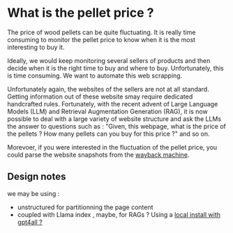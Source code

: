 # What is the pellet price ?

The price of wood pellets can be quite fluctuating. It is really time consuming to monitor the pellet price to know when it is the most interesting to buy it.

Ideally, we would keep monitoring several sellers of products and then decide when it is the right time to buy and where to buy. Unfortunately, this is time consuming. We want to automate this web scrapping. 

Unfortunately again, the websites of the sellers are not at all standard. Getting information out of these website smay require dedicated handcrafted rules. Fortunately, with the recent advent of Large Language Models (LLM) and Retrieval Augmentation Generation (RAG), it is now possible to deal with a large variety of website structure and ask the LLMs the answer to questions such as : "Given, this webpage, what is the price of the pellets ? How many pellets can you buy for this price ?" and so on.

Morevoer, if you were interested in the fluctuation of the pellet price, you could parse the website snapshots from the [wayback machine](https://web.archive.org/). 

## Design notes

we may be using :

- unstructured for partitionning the page content
- coupled with Llama index , maybe, for RAGs ? Using a [local install with gpt4all ? ](https://colab.research.google.com/drive/16QMQePkONNlDpgiltOi7oRQgmB8dU5fl?usp=sharing)
